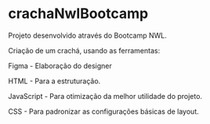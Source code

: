 # crachaNwlBootcamp

Projeto desenvolvido através do Bootcamp NWL.

Criação de um crachá, usando as ferramentas:

Figma - Elaboração do designer

HTML - Para a estruturação.

JavaScript - Para otimização da melhor utilidade do projeto.

CSS - Para padronizar as configurações básicas de layout.